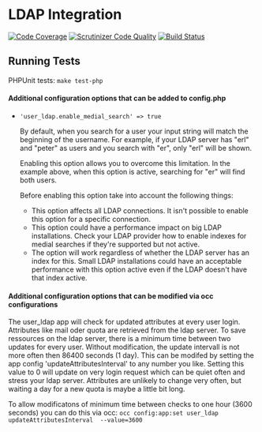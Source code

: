 # LDAP Integration
[![Code Coverage](https://scrutinizer-ci.com/g/owncloud/user_ldap/badges/coverage.png?b=master)](https://scrutinizer-ci.com/g/owncloud/user_ldap/?branch=master)
[![Scrutinizer Code Quality](https://scrutinizer-ci.com/g/owncloud/user_ldap/badges/quality-score.png?b=master)](https://scrutinizer-ci.com/g/owncloud/user_ldap/?branch=master)
[![Build Status](https://scrutinizer-ci.com/g/owncloud/user_ldap/badges/build.png?b=master)](https://scrutinizer-ci.com/g/owncloud/user_ldap/build-status/master)

## Running Tests

PHPUnit tests: `make test-php`

#### Additional configuration options that can be added to config.php

* `'user_ldap.enable_medial_search' => true`

    By default, when you search for a user your input string will match the beginning of the username. For example, if your LDAP server has "erl" and "peter" as users and you search with "er", only "erl" will be shown.

    Enabling this option allows you to overcome this limitation. In the example above, when this option is active, searching for "er" will find both users.

    Before enabling this option take into account the following things:

    * This option affects all LDAP connections. It isn't possible to enable this option for a specific connection.
    * This option could have a performance impact on big LDAP installations. Check your LDAP provider how to enable indexes for medial searches if they're supported but not active.
    * The option will work regardless of whether the LDAP server has an index for this. Small LDAP installations could have an acceptable performance with this option active even if the LDAP doesn't have that index active.

#### Additional configuration options that can be modified via occ configurations 

The user_ldap app  will check for updated attributes at every user login. Attributes like mail oder quota are retrieved from the ldap server. To save ressources on the ldap server, there is a minimum time between two updates for every user. Without modification, the update intervall is not more often then 86400 seconds (1 day). This can be modifed by setting the app config 'updateAttributesInterval' to any number you like. Setting this value to 0 will update on very login request which can be quiet often and stress your ldap server.
Attributes are unlikely to change very often, but waiting a day for a new quota is maybe a little bit long.

To allow modificatons of minimum time between checks to one hour (3600 seconds) you can do this via occ:
```occ config:app:set user_ldap updateAttributesInterval  --value=3600 ```
